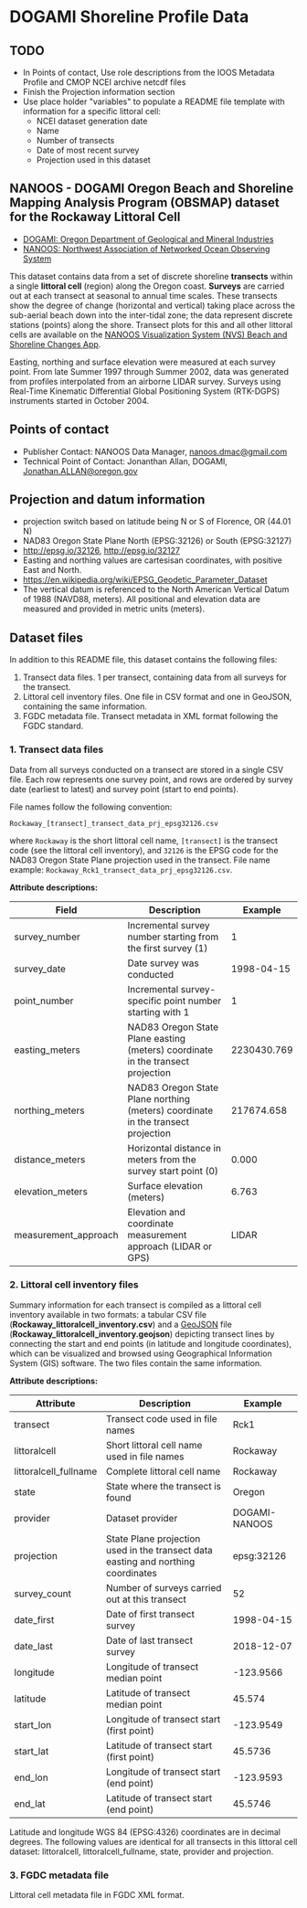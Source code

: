 # DOGAMI Shoreline Profile Data

## TODO

- In Points of contact, Use role descriptions from the IOOS Metadata Profile and CMOP NCEI archive netcdf files
- Finish the Projection information section
- Use place holder "variables" to populate a README file template with information for a specific littoral cell:
  - NCEI dataset generation date
  - Name
  - Number of transects
  - Date of most recent survey
  - Projection used in this dataset

## NANOOS - DOGAMI Oregon Beach and Shoreline Mapping Analysis Program (OBSMAP) dataset for the Rockaway Littoral Cell

- [DOGAMI: Oregon Department of Geological and Mineral Industries](https://www.oregongeology.org)
- [NANOOS: Northwest Association of Networked Ocean Observing System](http://www.nanoos.org)

This dataset contains data from a set of discrete shoreline **transects** within a single **littoral cell** (region) along the Oregon coast. **Surveys** are carried out at each transect at seasonal to annual time scales. These transects show the degree of change (horizontal and vertical) taking place across the sub-aerial beach down into the inter-tidal zone; the data represent discrete stations (points) along the shore. Transect plots for this and all other littoral cells are available on the [NANOOS Visualization System (NVS) Beach and Shoreline Changes App](http://nvs.nanoos.org/BeachMapping).

Easting, northing and surface elevation were measured at each survey point. From late Summer 1997 through Summer 2002, data was generated from profiles interpolated from an airborne LIDAR survey. Surveys using Real-Time Kinematic Differential Global Positioning System (RTK-DGPS) instruments started in October 2004.

## Points of contact

- Publisher Contact: NANOOS Data Manager, nanoos.dmac@gmail.com
- Technical Point of Contact: Jonanthan Allan, DOGAMI, Jonathan.ALLAN@oregon.gov

## Projection and datum information

- projection switch based on latitude being N or S of Florence, OR (44.01 N)
- NAD83 Oregon State Plane North (EPSG:32126) or South (EPSG:32127)
- http://epsg.io/32126, http://epsg.io/32127
- Easting and northing values are cartesisan coordinates, with positive East and North.
- https://en.wikipedia.org/wiki/EPSG_Geodetic_Parameter_Dataset
- The vertical datum is referenced to the North American Vertical Datum of 1988 (NAVD88, meters). All positional and elevation data are measured and provided in metric units (meters).

## Dataset files

In addition to this README file, this dataset contains the following files:

1. Transect data files. 1 per transect, containing data from all surveys for the transect.
2. Littoral cell inventory files. One file in CSV format and one in GeoJSON, containing the same information.
3. FGDC metadata file. Transect metadata in XML format following the FGDC standard.

### 1. Transect data files

Data from all surveys conducted on a transect are stored in a single CSV file. Each row represents one survey point, and rows are ordered by survey date (earliest to latest) and survey point (start to end points).

File names follow the following convention:

`Rockaway_[transect]_transect_data_prj_epsg32126.csv`

where `Rockaway` is the short littoral cell name, `[transect]` is the transect code (see the littoral cell inventory), and `32126` is the EPSG code for the NAD83 Oregon State Plane projection used in the transect. File name example: `Rockaway_Rck1_transect_data_prj_epsg32126.csv`.

**Attribute descriptions:**

| Field | Description | Example
--------|-------------|--------
| survey_number | Incremental survey number starting from the first survey (1) | 1
| survey_date | Date survey was conducted | 1998-04-15
| point_number | Incremental survey-specific point number starting with 1 | 1
| easting_meters | NAD83 Oregon State Plane easting (meters) coordinate in the transect projection | 2230430.769
| northing_meters | NAD83 Oregon State Plane northing (meters) coordinate in the transect projection | 217674.658
| distance_meters | Horizontal distance in meters from the survey start point (0) | 0.000
| elevation_meters | Surface elevation (meters) | 6.763
| measurement_approach | Elevation and coordinate measurement approach (LIDAR or GPS) | LIDAR

### 2. Littoral cell inventory files

Summary information for each transect is compiled as a littoral cell inventory available in two formats: a tabular CSV file (**Rockaway_littoralcell_inventory.csv**) and a [GeoJSON](https://en.wikipedia.org/wiki/GeoJSON) file (**Rockaway_littoralcell_inventory.geojson**) depicting transect lines by connecting the start and end points (in latitude and longitude coordinates), which can be visualized and browsed using Geographical Information System (GIS) software. The two files contain the same information.

**Attribute descriptions:**

| Attribute | Description | Example
------------|-------------|--------
transect | Transect code used in file names | Rck1
littoralcell | Short littoral cell name used in file names | Rockaway
littoralcell_fullname | Complete littoral cell name | Rockaway
state | State where the transect is found | Oregon
provider | Dataset provider | DOGAMI-NANOOS
projection | State Plane projection used in the transect data easting and northing coordinates | epsg:32126
survey_count | Number of surveys carried out at this transect | 52
date_first | Date of first transect survey | 1998-04-15
date_last | Date of last transect survey | 2018-12-07
longitude | Longitude of transect median point | -123.9566
latitude | Latitude of transect median point | 45.574
start_lon | Longitude of transect start (first point) | -123.9549
start_lat | Latitude of transect start (first point) | 45.5736
end_lon | Longitude of transect start (end point) | -123.9593
end_lat | Latitude of transect start (end point) | 45.5746

Latitude and longitude WGS 84 (EPSG:4326) coordinates are in decimal degrees. The following values are identical for all transects in this littoral cell dataset: littoralcell, littoralcell_fullname, state, provider and projection.

### 3. FGDC metadata file

Littoral cell metadata file in FGDC XML format.
